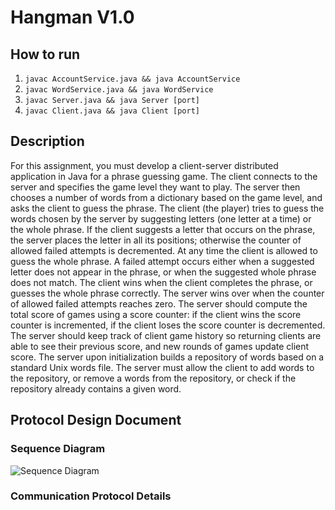 # Hangman V1.0

## How to run
 1. `javac AccountService.java && java AccountService`
 2. `javac WordService.java && java WordService`
 3. `javac Server.java && java Server [port]`
 4. `javac Client.java && java Client [port]`
 
## Description
For this assignment, you must develop a client-server distributed application in
Java for a phrase guessing game. The client connects to the server and specifies
the game level they want to play. The server then chooses a number of words
from a dictionary based on the game level, and asks the client to guess the
phrase. The client (the player) tries to guess the words chosen by the server
by suggesting letters (one letter at a time) or the whole phrase. If the client
suggests a letter that occurs on the phrase, the server places the letter in all
its positions; otherwise the counter of allowed failed attempts is decremented.
At any time the client is allowed to guess the whole phrase. A failed attempt
occurs either when a suggested letter does not appear in the phrase, or when
the suggested whole phrase does not match.
The client wins when the client completes the phrase, or guesses the whole
phrase correctly. The server wins over when the counter of allowed failed attempts reaches zero. The server should compute the total score of games using
a score counter: if the client wins the score counter is incremented, if the client
loses the score counter is decremented.
The server should keep track of client game history so returning clients are able
to see their previous score, and new rounds of games update client score.
The server upon initialization builds a repository of words based on a standard
Unix words file. The server must allow the client to add words to the repository,
or remove a words from the repository, or check if the repository already contains
a given word.

## Protocol Design Document
### Sequence Diagram
![Sequence Diagram](https://user-images.githubusercontent.com/69999501/217164396-c457d588-c080-490b-b1f2-13f591bf9cf9.png)


### Communication Protocol Details



